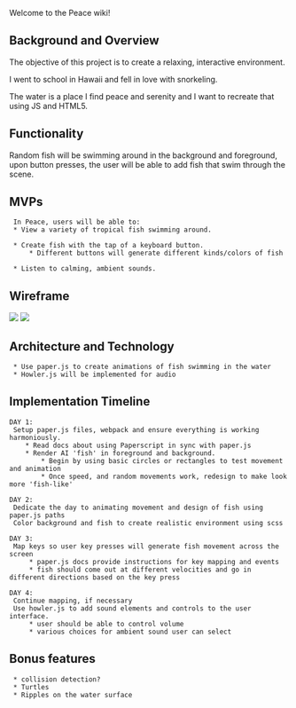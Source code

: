 Welcome to the Peace wiki!

## Background and Overview
The objective of this project is to create a relaxing, interactive environment.

I went to school in Hawaii and fell in love with snorkeling.

The water is a place I find peace and serenity and I want to recreate that using JS and HTML5.

## Functionality
Random fish will be swimming around  in the background and foreground, upon button presses, the user will be able to add fish that swim through the scene.

## MVPs 
     In Peace, users will be able to: 
     * View a variety of tropical fish swimming around.

     * Create fish with the tap of a keyboard button. 
         * Different buttons will generate different kinds/colors of fish
         
     * Listen to calming, ambient sounds.

## Wireframe
![](https://webfilms-films.s3.amazonaws.com/ezgif.com-gif-maker.gif)
![](https://webfilms-films.s3.amazonaws.com/ezgif.com-gif-maker.gif)

## Architecture and Technology
     * Use paper.js to create animations of fish swimming in the water
     * Howler.js will be implemented for audio

## Implementation Timeline
    DAY 1:
     Setup paper.js files, webpack and ensure everything is working harmoniously. 
        * Read docs about using Paperscript in sync with paper.js 
        * Render AI 'fish' in foreground and background. 
            * Begin by using basic circles or rectangles to test movement and animation
            * Once speed, and random movements work, redesign to make look more 'fish-like' 

    DAY 2: 
     Dedicate the day to animating movement and design of fish using paper.js paths
     Color background and fish to create realistic environment using scss
          
    DAY 3:
     Map keys so user key presses will generate fish movement across the screen
         * paper.js docs provide instructions for key mapping and events
         * fish should come out at different velocities and go in different directions based on the key press
     
    DAY 4: 
     Continue mapping, if necessary
     Use howler.js to add sound elements and controls to the user interface. 
         * user should be able to control volume 
         * various choices for ambient sound user can select
         
## Bonus features
     * collision detection? 
     * Turtles
     * Ripples on the water surface
